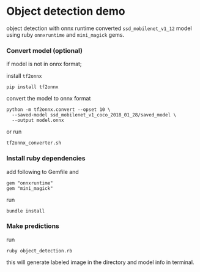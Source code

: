 # Object detection demo

object detection with onnx runtime converted `ssd_mobilenet_v1_12` model using ruby `onnxruntime` and `mini_magick` gems.

### Convert model (optional)
if model is not in onnx format;

install `tf2onnx`
```
pip install tf2onnx
```

convert the model to onnx format
```
python -m tf2onnx.convert --opset 10 \
  --saved-model ssd_mobilenet_v1_coco_2018_01_28/saved_model \
  --output model.onnx
```

or run
```
tf2onnx_converter.sh
```
### Install ruby dependencies
add following to Gemfile and
```
gem "onnxruntime"
gem "mini_magick"
```
run
```
bundle install
```

### Make predictions
  
run
```
ruby object_detection.rb 
```
this will generate labeled image in the directory and model info in terminal.